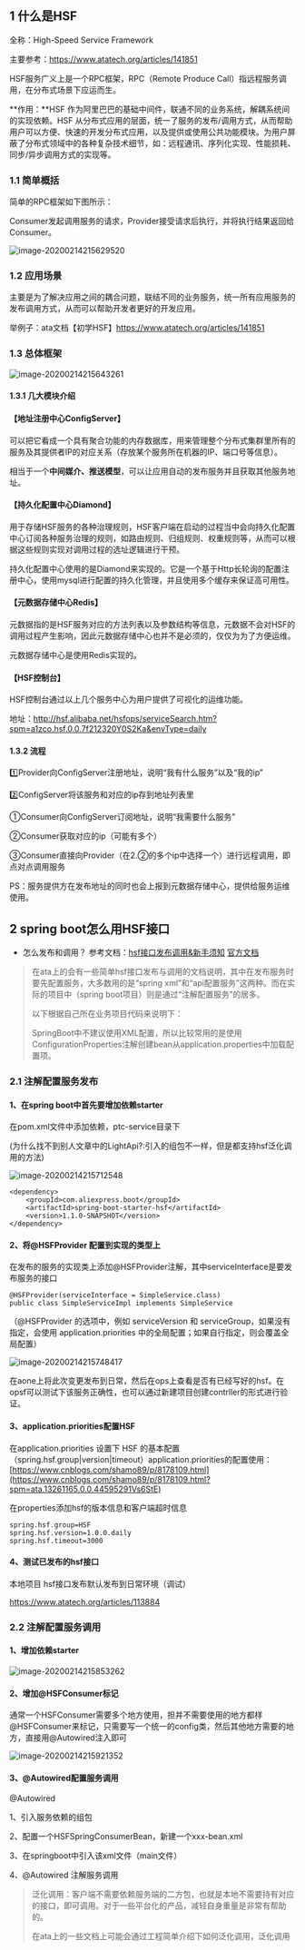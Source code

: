## 1 什么是HSF

全称：High-Speed Service Framework

主要参考：https://www.atatech.org/articles/141851

HSF服务广义上是一个RPC框架，RPC（Remote Produce Call）指远程服务调用，在分布式场景下应运而生。

**作用：**HSF 作为阿里巴巴的基础中间件，联通不同的业务系统，解耦系统间的实现依赖。HSF 从分布式应用的层面，统一了服务的发布/调用方式，从而帮助用户可以方便、快速的开发分布式应用，以及提供或使用公共功能模块。为用户屏蔽了分布式领域中的各种复杂技术细节，如：远程通讯、序列化实现、性能损耗、同步/异步调用方式的实现等。

### 1.1 简单概括

简单的RPC框架如下图所示：

Consumer发起调用服务的请求，Provider接受请求后执行，并将执行结果返回给Consumer。

![image-20200214215629520](hsf-远程服务调用.assets/image-20200214215629520.png)

### 1.2 应用场景

主要是为了解决应用之间的耦合问题，联结不同的业务服务，统一所有应用服务的发布调用方式，从而可以帮助开发者更好的开发应用。

举例子：ata文档【初学HSF】https://www.atatech.org/articles/141851

### 1.3 总体框架

![image-20200214215643261](hsf-远程服务调用.assets/image-20200214215643261.png)

#### 1.3.1 几大模块介绍

#### 【地址注册中心ConfigServer】

可以把它看成一个具有聚合功能的内存数据库，用来管理整个分布式集群里所有的服务及其提供者IP的对应关系（存放某个服务所在机器的IP、端口号等信息）。

相当于一个**中间媒介、推送模型**，可以让应用自动的发布服务并且获取其他服务地址。

#### 【持久化配置中心Diamond】

用于存储HSF服务的各种治理规则，HSF客户端在启动的过程当中会向持久化配置中心订阅各种服务治理的规则，如路由规则、归组规则、权重规则等，从而可以根据这些规则实现对调用过程的选址逻辑进行干预。

持久化配置中心使用的是Diamond来实现的。它是一个基于Http长轮询的配置注册中心，使用mysql进行配置的持久化管理，并且使用多个缓存来保证高可用性。

#### 【元数据存储中心Redis】

元数据指的是HSF服务对应的方法列表以及参数结构等信息，元数据不会对HSF的调用过程产生影响，因此元数据存储中心也并不是必须的，仅仅为为了方便运维。

元数据存储中心是使用Redis实现的。

#### 【HSF控制台】

HSF控制台通过以上几个服务中心为用户提供了可视化的运维功能。

地址：http://hsf.alibaba.net/hsfops/serviceSearch.htm?spm=a1zco.hsf.0.0.7f212320Y0S2Ka&envType=daily

#### 1.3.2 流程

1️⃣Provider向ConfigServer注册地址，说明“我有什么服务”以及“我的ip”

2️⃣ConfigServer将该服务和对应的ip存到地址列表里

①Consumer向ConfigServer订阅地址，说明“我需要什么服务”

②Consumer获取对应的ip（可能有多个）

③Consumer直接向Provider（在2.②的多个ip中选择一个）进行远程调用，即点对点调用服务

PS：服务提供方在发布地址的同时也会上报到元数据存储中心，提供给服务运维使用。



## 2 spring boot怎么用HSF接口

- 怎么发布和调用？
  参考文档：[hsf接口发布调用&新手须知](https://www.atatech.org/articles/120569?spm=ata.13269325.0.0.35ab49fanWmibk)      [官方文档](http://gitlab.alibaba-inc.com/spring-boot/spring-boot-starter-hsf?spm=ata.13261165.0.0.40645b66ta59yA)

> 在ata上的会有一些简单hsf接口发布与调用的文档说明，其中在发布服务时要先配置服务，大多数用的是“spring xml”和“api配置服务”这两种。而在实际的项目中（spring boot项目）则是通过“注解配置服务”的居多。
>
> 
>
> 以下根据自己所在业务项目代码来说明下：
>
> SpringBoot中不建议使用XML配置，所以比较常用的是使用ConfigurationProperties注解创建bean从application.properties中加载配置项。

### 2.1 注解配置服务发布

#### 1、在spring boot中首先要增加依赖starter

在pom.xml文件中添加依赖，ptc-service目录下

(为什么找不到别人文章中的LightApi?:引入的组包不一样，但是都支持hsf泛化调用的方法)

![image-20200214215712548](hsf-远程服务调用.assets/image-20200214215712548.png)

```
<dependency>
    <groupId>com.aliexpress.boot</groupId>
    <artifactId>spring-boot-starter-hsf</artifactId>
    <version>1.1.0-SNAPSHOT</version>
</dependency>
```

#### 2、将@HSFProvider 配置到实现的类型上

在发布的服务的实现类上添加@HSFProvider注解，其中serviceInterface是要发布服务的接口

```
@HSFProvider(serviceInterface = SimpleService.class)
public class SimpleServiceImpl implements SimpleService
```

（@HSFProvider 的选项中，例如 serviceVersion 和 serviceGroup，如果没有指定，会使用 application.priorities 中的全局配置；如果自行指定，则会覆盖全局配置）

![image-20200214215748417](hsf-远程服务调用.assets/image-20200214215748417.png)

在aone上将此次变更发布到日常，然后在ops上查看是否有已经写好的hsf。在opsf可以测试下该服务正确性，也可以通过新建项目创建contrller的形式进行验证。



#### 3、application.priorities配置HSF

在application.priorities 设置下 HSF 的基本配置（spring.hsf.group|version|timeout）application.priorities的配置使用：[https://www.cnblogs.com/shamo89/p/8178109.html](https://www.cnblogs.com/shamo89/p/8178109.html?spm=ata.13261165.0.0.44595291Vs6StE)

在properties添加hsf的版本信息和客户端超时信息

```
spring.hsf.group=HSF
spring.hsf.version=1.0.0.daily
spring.hsf.timeout=3000
```

#### 4、测试已发布的hsf接口

本地项目 hsf接口发布默认发布到日常环境（调试）

https://www.atatech.org/articles/113884

### 2.2 注解配置服务调用

#### 1、增加依赖starter

![image-20200214215853262](hsf-远程服务调用.assets/image-20200214215853262.png)

#### 2、增加@HSFConsumer标记

通常一个HSFConsumer需要多个地方使用，担并不需要使用的地方都样@HSFConsumer来标记，只需要写一个统一的config类，然后其他地方需要的地方，直接用@Autowired注入即可

![image-20200214215921352](hsf-远程服务调用.assets/image-20200214215921352.png)

#### 3、@Autowired配置服务调用

@Autowired

1、引入服务依赖的组包

2、配置一个HSFSpringConsumerBean，新建一个xxx-bean.xml

3、在springboot中引入该xml文件（main文件）

4、@Autowired 注解服务调用

> 泛化调用：客户端不需要依赖服务端的二方包，也就是本地不需要持有对应的接口，即可调用。对于一些平台化的产品，减轻自身重量是非常有帮助的。
>
> 在ata上的一些文档上可能会通过工程简单介绍下如何泛化调用，泛化调用


